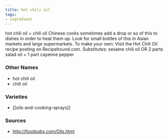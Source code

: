 ```yaml
---
title: hot chili oil
tags:
- ingredient
---
```

hot chili oil = chili oil Chinese cooks sometimes add a drop or so of this to dishes in order to heat them up. Look for small bottles of this in Asian markets and large supermarkets. To make your own: Visit the Hot Chili Oil recipe posting on Recipehound.com. Substitutes: sesame chili oil OR 2 parts salad oil + 1 part cayenne pepper

### Other Names

* hot chili oil
* chili oil

### Varieties

* [[oils-and-cooking-sprays]]

### Sources
* http://foodsubs.com/Oils.html
